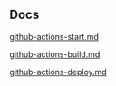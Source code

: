 ## Docs
[github-actions-start.md](https://github.com/MicrosoftDocs/power-platform/blob/main/power-platform/alm/tutorials/github-actions-start.md)

[github-actions-build.md](https://github.com/MicrosoftDocs/power-platform/blob/main/power-platform/alm/tutorials/github-actions-build.md)

[github-actions-deploy.md](https://github.com/MicrosoftDocs/power-platform/blob/main/power-platform/alm/tutorials/github-actions-deploy.md) 